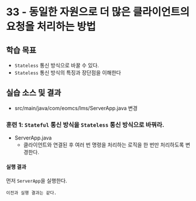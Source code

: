# 33 - 동일한 자원으로 더 많은 클라이언트의 요청을 처리하는 방법

## 학습 목표

- `Stateless` 통신 방식으로 바꿀 수 있다.
- `Stateless` 통신 방식의 특징과 장단점을 이해한다
   
## 실습 소스 및 결과
- src/main/java/com/eomcs/lms/ServerApp.java 변경

### 훈련 1: `Stateful` 통신 방식을 `Stateless` 통신 방식으로 바꿔라.

- ServerApp.java
    - 클라이언트와 연결된 후 여러 번 명령을 처리하는 로직을 한 번만 처리하도록 변경한다.

#### 실행 결과

먼저 `ServerApp`을 실행한다.
```
이전과 실행 결과는 같다.
```
